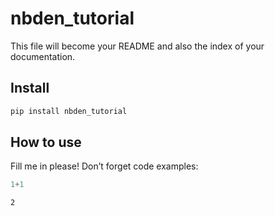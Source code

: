 nbden_tutorial
================

<!-- WARNING: THIS FILE WAS AUTOGENERATED! DO NOT EDIT! -->

This file will become your README and also the index of your
documentation.

## Install

``` sh
pip install nbden_tutorial
```

## How to use

Fill me in please! Don’t forget code examples:

``` python
1+1
```

    2
